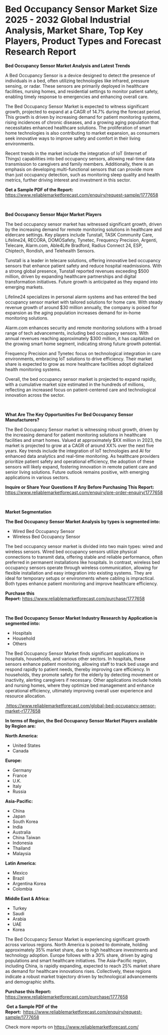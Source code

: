 <p><h1>Bed Occupancy Sensor Market Size 2025 - 2032 Global Industrial Analysis, Market Share, Top Key Players, Product Types and Forecast Research Report</h1></p><p><strong>Bed Occupancy Sensor Market Analysis and Latest Trends</strong></p>
<p><p>A Bed Occupancy Sensor is a device designed to detect the presence of individuals in a bed, often utilizing technologies like infrared, pressure sensing, or radar. These sensors are primarily deployed in healthcare facilities, nursing homes, and residential settings to monitor patient safety, enabling timely response to emergencies and enhancing overall care.</p><p>The Bed Occupancy Sensor Market is expected to witness significant growth, projected to expand at a CAGR of 14.7% during the forecast period. This growth is driven by increasing demand for patient monitoring systems, rising incidences of chronic diseases, and a growing aging population that necessitates enhanced healthcare solutions. The proliferation of smart home technologies is also contributing to market expansion, as consumers seek innovative ways to improve safety and comfort in their living environments.</p><p>Recent trends in the market include the integration of IoT (Internet of Things) capabilities into bed occupancy sensors, allowing real-time data transmission to caregivers and family members. Additionally, there is an emphasis on developing multi-functional sensors that can provide more than just occupancy detection, such as monitoring sleep quality and health metrics, further driving interest and investment in this sector.</p></p>
<p><strong>Get a Sample PDF of the Report:&nbsp;</strong> <a href="https://www.reliablemarketforecast.com/enquiry/request-sample/1777658?utm_campaign=3310&utm_medium=2&utm_source=Github&utm_content=ia&utm_term=06042025&utm_id=bed-occupancy-sensor">https://www.reliablemarketforecast.com/enquiry/request-sample/1777658</a></p>
<p>&nbsp;</p>
<p><strong>Bed Occupancy Sensor Major Market Players</strong></p>
<p><p>The bed occupancy sensor market has witnessed significant growth, driven by the increasing demand for remote monitoring solutions in healthcare and eldercare settings. Key players include Tunstall, TASK Community Care, Lifeline24, RECORA, DOMOSafety, Tynetec, Frequency Precision, Argenti, Telecare, Alarm.com, Able4Life Bradford, Radius Connect 24, ESP, Chiptech, Rondish, and Telehealth Sensors.</p><p>Tunstall is a leader in telecare solutions, offering innovative bed occupancy sensors that enhance patient safety and reduce hospital readmissions. With a strong global presence, Tunstall reported revenues exceeding $500 million, driven by expanding healthcare partnerships and digital transformation initiatives. Future growth is anticipated as they expand into emerging markets.</p><p>Lifeline24 specializes in personal alarm systems and has entered the bed occupancy sensor market with tailored solutions for home care. With steady revenue growth of around $30 million annually, the company is poised for expansion as the aging population increases demand for in-home monitoring solutions.</p><p>Alarm.com enhances security and remote monitoring solutions with a broad range of tech advancements, including bed occupancy sensors. With annual revenues reaching approximately $300 million, it has capitalized on the growing smart home segment, indicating strong future growth potential.</p><p>Frequency Precision and Tynetec focus on technological integration in care environments, embracing IoT solutions to drive efficiency. Their market share is expected to grow as more healthcare facilities adopt digitalized health monitoring systems.</p><p>Overall, the bed occupancy sensor market is projected to expand rapidly, with a cumulative market size estimated in the hundreds of millions, reflecting an increased focus on patient-centered care and technological innovation across the sector.</p></p>
<p>&nbsp;</p>
<p><strong>What Are The Key Opportunities For Bed Occupancy Sensor Manufacturers?</strong></p>
<p><p>The Bed Occupancy Sensor market is witnessing robust growth, driven by the increasing demand for patient monitoring solutions in healthcare facilities and smart homes. Valued at approximately $XX million in 2023, the market is projected to grow at a CAGR of around XX% over the next five years. Key trends include the integration of IoT technologies and AI for enhanced data analytics and real-time monitoring. As healthcare providers prioritize patient safety and operational efficiency, the adoption of these sensors will likely expand, fostering innovation in remote patient care and senior living solutions. Future outlook remains positive, with emerging applications in various sectors.</p></p>
<p><strong>Inquire or Share Your Questions If Any Before Purchasing This Report:</strong> <a href="https://www.reliablemarketforecast.com/enquiry/pre-order-enquiry/1777658?utm_campaign=3310&utm_medium=2&utm_source=Github&utm_content=ia&utm_term=06042025&utm_id=bed-occupancy-sensor">https://www.reliablemarketforecast.com/enquiry/pre-order-enquiry/1777658</a></p>
<p>&nbsp;</p>
<p><strong>Market Segmentation</strong></p>
<p><strong>The Bed Occupancy Sensor Market Analysis by types is segmented into:</strong></p>
<p><ul><li>Wired Bed Occupancy Sensor</li><li>Wireless Bed Occupancy Sensor</li></ul></p>
<p><p>The bed occupancy sensor market is divided into two main types: wired and wireless sensors. Wired bed occupancy sensors utilize physical connections to transmit data, offering stable and reliable performance, often preferred in permanent installations like hospitals. In contrast, wireless bed occupancy sensors operate through wireless communication, allowing for flexible installation and easy integration into existing systems. They are ideal for temporary setups or environments where cabling is impractical. Both types enhance patient monitoring and improve healthcare efficiency.</p></p>
<p><strong>Purchase this Report:&nbsp;</strong><a href="https://www.reliablemarketforecast.com/purchase/1777658?utm_campaign=3310&utm_medium=2&utm_source=Github&utm_content=ia&utm_term=06042025&utm_id=bed-occupancy-sensor">https://www.reliablemarketforecast.com/purchase/1777658</a></p>
<p>&nbsp;</p>
<p><strong>The Bed Occupancy Sensor Market Industry Research by Application is segmented into:</strong></p>
<p><ul><li>Hospitals</li><li>Household</li><li>Others</li></ul></p>
<p><p>The Bed Occupancy Sensor Market finds significant applications in hospitals, households, and various other sectors. In hospitals, these sensors enhance patient monitoring, allowing staff to track bed usage and respond rapidly to patient needs, thereby improving care efficiency. In households, they promote safety for the elderly by detecting movement or inactivity, alerting caregivers if necessary. Other applications include hotels and nursing homes, where they optimize bed management and enhance operational efficiency, ultimately improving overall user experience and resource allocation.</p></p>
<p><a href="https://www.reliablemarketforecast.com/global-bed-occupancy-sensor-market-r1777658?utm_campaign=3310&utm_medium=2&utm_source=Github&utm_content=ia&utm_term=06042025&utm_id=bed-occupancy-sensor">&nbsp;https://www.reliablemarketforecast.com/global-bed-occupancy-sensor-market-r1777658</a></p>
<p><strong>In terms of Region, the Bed Occupancy Sensor Market Players available by Region are:</strong></p>
<p>
    <p> <strong> North America: </strong>
        <ul>
            <li>United States</li>
            <li>Canada</li>
        </ul>
        </p> 
    <p> <strong> Europe: </strong>
        <ul>
            <li>Germany</li>
            <li>France</li>
            <li>U.K.</li>
            <li>Italy</li>
            <li>Russia</li>
        </ul>
        </p> 
    <p> <strong> Asia-Pacific: </strong>
        <ul>
            <li>China</li>
            <li>Japan</li>
            <li>South Korea</li>
            <li>India</li>
            <li>Australia</li>
            <li>China Taiwan</li>
            <li>Indonesia</li>
            <li>Thailand</li>
            <li>Malaysia</li>
        </ul>
        </p> 
    <p> <strong> Latin America: </strong>
        <ul>
            <li>Mexico</li>
            <li>Brazil</li>
            <li>Argentina Korea</li>
            <li>Colombia</li>
        </ul>
        </p> 
    <p> <strong> Middle East & Africa: </strong>
        <ul>
            <li>Turkey</li>
            <li>Saudi</li>
            <li>Arabia</li>
            <li>UAE</li>
            <li>Korea</li>
        </ul>
    </p>
    </p>
<p><p>The Bed Occupancy Sensor Market is experiencing significant growth across various regions. North America is poised to dominate, holding approximately 35% market share, due to high healthcare investments and technology adoption. Europe follows with a 30% share, driven by aging populations and smart healthcare initiatives. The Asia-Pacific region, including China, is rapidly expanding, expected to reach 25% market share as demand for healthcare innovations rises. Collectively, these regions indicate a robust market trajectory driven by technological advancements and demographic shifts.</p></p>
<p><strong>Purchase this Report: </strong><a href="https://www.reliablemarketforecast.com/purchase/1777658?utm_campaign=3310&utm_medium=2&utm_source=Github&utm_content=ia&utm_term=06042025&utm_id=bed-occupancy-sensor">https://www.reliablemarketforecast.com/purchase/1777658</a></p>
<p>&nbsp;<strong>Get a Sample PDF of the Report:&nbsp;&nbsp;</strong><a href="https://www.reliablemarketforecast.com/enquiry/request-sample/1777658?utm_campaign=3310&utm_medium=2&utm_source=Github&utm_content=ia&utm_term=06042025&utm_id=bed-occupancy-sensor">https://www.reliablemarketforecast.com/enquiry/request-sample/1777658</a></p>
<p><strong></strong></p>
<p>Check more reports on <a href="https://www.reliablemarketforecast.com/?utm_campaign=3310&utm_medium=2&utm_source=Github&utm_content=ia&utm_term=06042025&utm_id=bed-occupancy-sensor">https://www.reliablemarketforecast.com/</a></p>